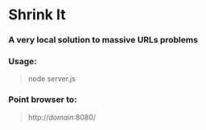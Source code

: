
# Shrink It #

### A very local solution to massive URLs problems ###

### Usage: ###
> node server.js

### Point browser to: ###
> http://*domain*:8080/
 

